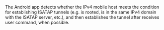 The Android app detects whether the IPv4 mobile host meets the condition for establishing ISATAP tunnels (e.g. is rooted, is in the same IPv4 domain with the ISATAP server, etc.), and then establishes the tunnel after receives user command, when possible.